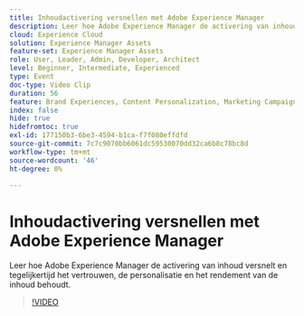 ```yaml
---
title: Inhoudactivering versnellen met Adobe Experience Manager
description: Leer hoe Adobe Experience Manager de activering van inhoud versnelt en tegelijkertijd het vertrouwen, de personalisatie en het rendement van de inhoud behoudt.
cloud: Experience Cloud
solution: Experience Manager Assets
feature-set: Experience Manager Assets
role: User, Leader, Admin, Developer, Architect
level: Beginner, Intermediate, Experienced
type: Event
doc-type: Video Clip
duration: 56
feature: Brand Experiences, Content Personalization, Marketing Campaigns, Multichannel Delivery
index: false
hide: true
hidefromtoc: true
exl-id: 177150b3-6be3-4594-b1ca-f7f080effdfd
source-git-commit: 7c7c9070bb6061dc59530070dd32ca6b8c78bc8d
workflow-type: tm+mt
source-wordcount: '46'
ht-degree: 0%

---
```


# Inhoudactivering versnellen met Adobe Experience Manager

Leer hoe Adobe Experience Manager de activering van inhoud versnelt en tegelijkertijd het vertrouwen, de personalisatie en het rendement van de inhoud behoudt.

>[!VIDEO](https://video.tv.adobe.com/v/3459239/?learn=on&enablevpops)
